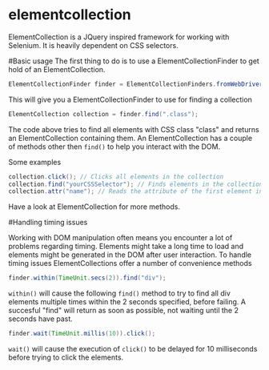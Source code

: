 elementcollection
=================
ElementCollection is a JQuery inspired framework for working with Selenium. It is heavily dependent on CSS selectors.

#Basic usage
The first thing to do is to use a ElementCollectionFinder to get hold of an ElementCollection.

```java
ElementCollectionFinder finder = ElementCollectionFinders.fromWebDriver(driver.getDriver());
```
This will give you a ElementCollectionFinder to use for finding a collection

```java
ElementCollection collection = finder.find(".class");
```
The code above tries to find all elements with CSS class "class" and returns an ElementCollection containing them. An ElementCollection has a couple of methods other then `find()` to help you interact with the DOM.

Some examples
```java
collection.click(); // Clicks all elements in the collection
collection.find("yourCSSSelector"); // Finds elements in the collection matching the CSS selector
collection.attr("name"); // Reads the attribute of the first element in the collection and returns its value
```
Have a look at ElementCollection for more methods.

#Handling timing issues

Working with DOM manipulation often means you encounter a lot of problems regarding timing. Elements might take a long time to load and elements might be generated in the DOM after user interaction. To handle timing issues ElementCollections offer a number of convenience methods

```java
finder.within(TimeUnit.secs(2)).find("div");
```
`within()` will cause the following `find()` method to try to find all div elements multiple times within the 2 seconds specified, before failing. A succesful "find" will return as soon as possible, not waiting until the 2 seconds have past.

```java
finder.wait(TimeUnit.millis(10)).click();
```
`wait()` will cause the execution of `click()` to be delayed for 10 milliseconds before trying to click the elements. 